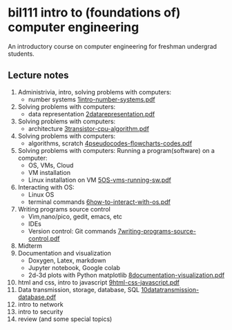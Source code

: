 # bil111 intro to (foundations of) computer engineering

An introductory course on computer engineering for freshman undergrad students.

## Lecture notes
1. Administrivia, intro, solving problems with computers: 
   - number systems
   [1intro-number-systems.pdf](lectures/1intro-number-systems.pdf)
2. Solving problems with computers: 
   - data representation
   [2datarepresentation.pdf](lectures/2datarepresentation.pdf)
3. Solving problems with computers: 
   - architecture
   [3transistor-cpu-algorithm.pdf](lectures/3transistor-cpu-algorithm.pdf)
4. Solving problems with computers: 
   - algorithms, scratch
    [4pseudocodes-flowcharts-codes.pdf](lectures/4pseudocodes-flowcharts-codes.pdf)
5. Solving problems with computers: Running a program(software) on a computer: 
   - OS, VMs, Cloud
   - VM installation
   - Linux installation on VM
   [5OS-vms-running-sw.pdf](lectures/5OS-vms-running-sw.pdf)
6. Interacting with OS:
   - Linux OS
   - terminal commands
   [6how-to-interact-with-os.pdf](lectures/6how-to-interact-with-os.pdf)
7. Writing programs source control
   - Vim,nano/pico, gedit, emacs, etc
   - IDEs
   - Version control: Git commands 
  [7writing-programs-source-control.pdf](lectures/7writing-programs-source-control.pdf)
8. Midterm 
9. Documentation and visualization 
   - Doxygen, Latex, markdown 
   - Jupyter notebook, Google colab
   - 2d-3d plots with Python matplotlib
   [8documentation-visualization.pdf](lectures/8documentation-visualization.pdf)
10. html and css, intro to javascript
   [9html-css-javascript.pdf](lectures/9html-css-javascript.pdf)
11. Data transmission, storage, database, SQL
   [10datatransmission-database.pdf](lectures/10datatransmission-database.pdf)
12. intro to network
13. intro to security
14. review (and some special topics)
